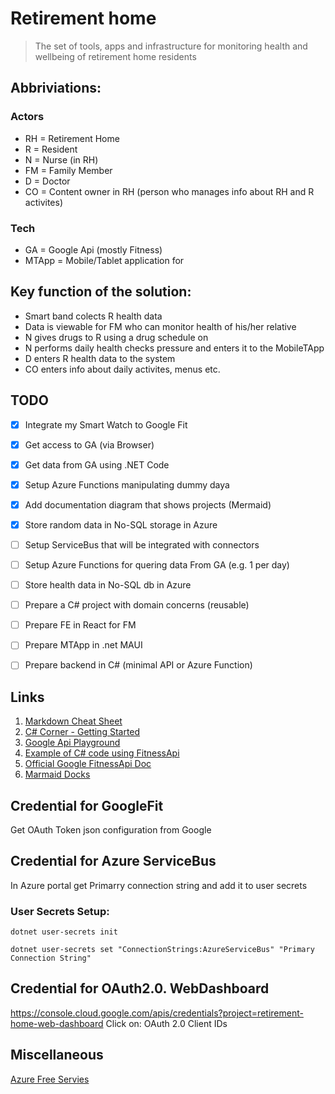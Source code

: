 # Retirement home
> The set of tools, apps and infrastructure for monitoring health and wellbeing of retirement home residents

## Abbriviations:
### Actors
- RH = Retirement Home
- R = Resident
- N = Nurse (in RH)
- FM = Family Member
- D = Doctor
- CO = Content owner in RH (person who manages info about RH and R activites)

### Tech
- GA = Google Api (mostly Fitness)
- MTApp = Mobile/Tablet application for 

## Key function of the solution:
- Smart band colects R health data
- Data is viewable for FM who can monitor health of his/her relative
- N gives drugs to R using a drug schedule on
- N performs daily health checks pressure and enters it to the MobileTApp
- D enters R health data to the system
- CO enters info about daily activites, menus etc.

## TODO
- [x] Integrate my Smart Watch to Google Fit
- [x] Get access to GA (via Browser)
- [x] Get data from GA using .NET Code
- [x] Setup Azure Functions manipulating dummy daya
- [x] Add documentation diagram that shows projects (Mermaid)
- [x] Store random data in No-SQL storage in Azure
- [ ] Setup ServiceBus that will be integrated with connectors
- [ ] Setup Azure Functions for quering data From GA (e.g. 1 per day)
- [ ] Store health data in No-SQL db in Azure
- [ ] Prepare a C# project with domain concerns (reusable)
- [ ] Prepare FE in React for FM
- [ ] Prepare MTApp in .net MAUI
- [ ] Prepare backend in C# (minimal API or Azure Function)


## Links
1. [Markdown Cheat Sheet](https://www.markdownguide.org/cheat-sheet/)
1. [C# Corner - Getting Started](https://www.c-sharpcorner.com/article/getting-started-with-google-fitness-rest-api-part-2/)
1. [Google Api Playground](https://developers.google.com/oauthplayground/)
1. [Example of C# code using FitnessApi](https://keestalkstech.com/2016/07/getting-your-weight-from-google-fit-with-c/)
1. [Official Google FitnessApi Doc](https://developers.google.com/api-client-library/dotnet/apis/fitness/v1)
1. [Marmaid Docks](https://mermaid.js.org/syntax/flowchart.html)


## Credential for GoogleFit
Get OAuth Token json configuration from Google

## Credential for Azure ServiceBus
In Azure portal get Primarry connection string and add it to user secrets

### User Secrets Setup:
`dotnet user-secrets init`

`dotnet user-secrets set "ConnectionStrings:AzureServiceBus" "Primary Connection String"`

## Credential for OAuth2.0. WebDashboard
https://console.cloud.google.com/apis/credentials?project=retirement-home-web-dashboard
Click on:
OAuth 2.0 Client IDs

## Miscellaneous
[Azure Free Servies](https://azure.microsoft.com/en-us/pricing/free-services)
